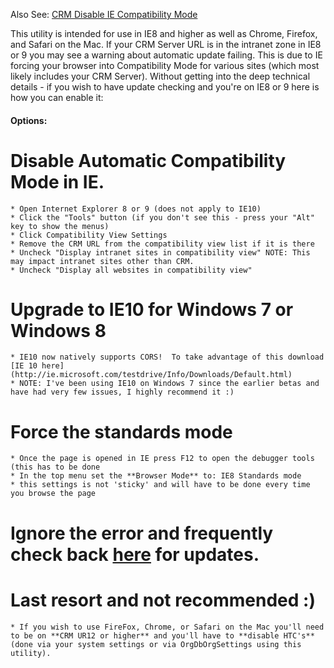 Also See: [CRM Disable IE Compatibility Mode](CRM-Disable-IE-Compatibility-Mode)

This utility is intended for use in IE8 and higher as well as Chrome, Firefox, and Safari on the Mac. If your CRM Server URL is in the intranet zone in IE8 or 9 you may see a warning about automatic update failing.  This is due to IE forcing your browser into Compatibility Mode for various sites (which most likely includes your CRM Server).  Without getting into the deep technical details - if you wish to have update checking and you're on IE8 or 9 here is how you can enable it: 

#### Options: 
# Disable Automatic Compatibility Mode in IE. 
	* Open Internet Explorer 8 or 9 (does not apply to IE10)
	* Click the "Tools" button (if you don't see this - press your "Alt" key to show the menus) 
	* Click Compatibility View Settings
	* Remove the CRM URL from the compatibility view list if it is there 
	* Uncheck "Display intranet sites in compatibility view" NOTE: This may impact intranet sites other than CRM. 
	* Uncheck "Display all websites in compatibility view"
# Upgrade to IE10 for Windows 7 or Windows 8 
	* IE10 now natively supports CORS!  To take advantage of this download [IE 10 here](http://ie.microsoft.com/testdrive/Info/Downloads/Default.html)
	* NOTE: I've been using IE10 on Windows 7 since the earlier betas and have had very few issues, I highly recommend it :) 
# Force the standards mode 
	* Once the page is opened in IE press F12 to open the debugger tools (this has to be done 
	* In the top menu set the **Browser Mode** to: IE8 Standards mode 
	* this settings is not 'sticky' and will have to be done every time you browse the page 
# Ignore the error and frequently check back [here](https://orgdborgsettings.codeplex.com/releases) for updates. 
# Last resort and not recommended :)
	* If you wish to use FireFox, Chrome, or Safari on the Mac you'll need to be on **CRM UR12 or higher** and you'll have to **disable HTC's** (done via your system settings or via OrgDbOrgSettings using this utility). 
